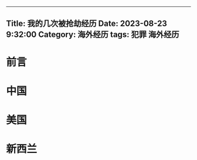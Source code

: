 ----
Title: 我的几次被抢劫经历
Date: 2023-08-23 9:32:00
Category: 海外经历
tags: 犯罪 海外经历
----

# 前言


# 中国


# 美国


# 新西兰

